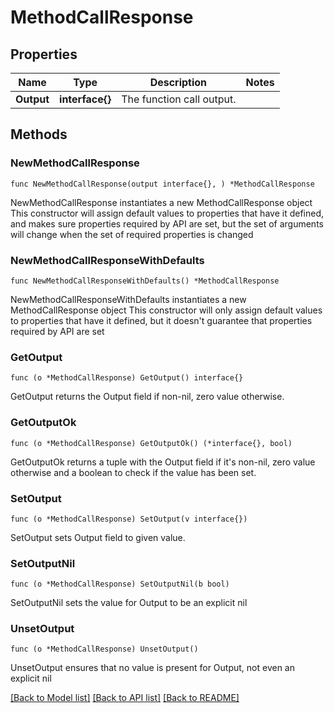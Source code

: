 # MethodCallResponse

## Properties

Name | Type | Description | Notes
------------ | ------------- | ------------- | -------------
**Output** | **interface{}** | The function call output. | 

## Methods

### NewMethodCallResponse

`func NewMethodCallResponse(output interface{}, ) *MethodCallResponse`

NewMethodCallResponse instantiates a new MethodCallResponse object
This constructor will assign default values to properties that have it defined,
and makes sure properties required by API are set, but the set of arguments
will change when the set of required properties is changed

### NewMethodCallResponseWithDefaults

`func NewMethodCallResponseWithDefaults() *MethodCallResponse`

NewMethodCallResponseWithDefaults instantiates a new MethodCallResponse object
This constructor will only assign default values to properties that have it defined,
but it doesn't guarantee that properties required by API are set

### GetOutput

`func (o *MethodCallResponse) GetOutput() interface{}`

GetOutput returns the Output field if non-nil, zero value otherwise.

### GetOutputOk

`func (o *MethodCallResponse) GetOutputOk() (*interface{}, bool)`

GetOutputOk returns a tuple with the Output field if it's non-nil, zero value otherwise
and a boolean to check if the value has been set.

### SetOutput

`func (o *MethodCallResponse) SetOutput(v interface{})`

SetOutput sets Output field to given value.


### SetOutputNil

`func (o *MethodCallResponse) SetOutputNil(b bool)`

 SetOutputNil sets the value for Output to be an explicit nil

### UnsetOutput
`func (o *MethodCallResponse) UnsetOutput()`

UnsetOutput ensures that no value is present for Output, not even an explicit nil

[[Back to Model list]](../README.md#documentation-for-models) [[Back to API list]](../README.md#documentation-for-api-endpoints) [[Back to README]](../README.md)


